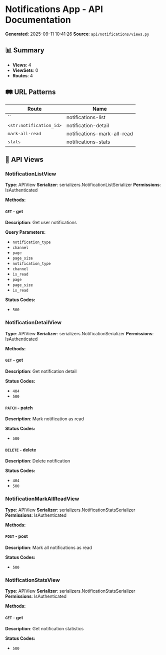 # Notifications App - API Documentation

**Generated**: 2025-09-11 10:41:26
**Source**: `api/notifications/views.py`

## 📊 Summary

- **Views**: 4
- **ViewSets**: 0
- **Routes**: 4

## 🛤️ URL Patterns

| Route | Name |
|-------|------|
| `` | notifications-list |
| `<str:notification_id>` | notification-detail |
| `mark-all-read` | notifications-mark-all-read |
| `stats` | notifications-stats |

## 🎯 API Views

### NotificationListView

**Type**: APIView
**Serializer**: serializers.NotificationListSerializer
**Permissions**: IsAuthenticated

**Methods:**

#### `GET` - get

**Description**: Get user notifications

**Query Parameters:**
- `notification_type`
- `channel`
- `page`
- `page_size`
- `notification_type`
- `channel`
- `is_read`
- `page`
- `page_size`
- `is_read`

**Status Codes:**
- `500`


### NotificationDetailView

**Type**: APIView
**Serializer**: serializers.NotificationSerializer
**Permissions**: IsAuthenticated

**Methods:**

#### `GET` - get

**Description**: Get notification detail

**Status Codes:**
- `404`
- `500`

#### `PATCH` - patch

**Description**: Mark notification as read

**Status Codes:**
- `500`

#### `DELETE` - delete

**Description**: Delete notification

**Status Codes:**
- `404`
- `500`


### NotificationMarkAllReadView

**Type**: APIView
**Serializer**: serializers.NotificationStatsSerializer
**Permissions**: IsAuthenticated

**Methods:**

#### `POST` - post

**Description**: Mark all notifications as read

**Status Codes:**
- `500`


### NotificationStatsView

**Type**: APIView
**Serializer**: serializers.NotificationStatsSerializer
**Permissions**: IsAuthenticated

**Methods:**

#### `GET` - get

**Description**: Get notification statistics

**Status Codes:**
- `500`

